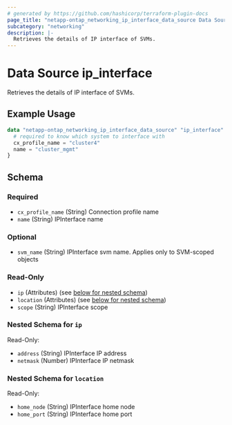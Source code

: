 ```yaml
---
# generated by https://github.com/hashicorp/terraform-plugin-docs
page_title: "netapp-ontap_networking_ip_interface_data_source Data Source - terraform-provider-netapp-ontap"
subcategory: "networking"
description: |-
  Retrieves the details of IP interface of SVMs.
---
```


# Data Source ip_interface

Retrieves the details of IP interface of SVMs.

## Example Usage
```terraform
data "netapp-ontap_networking_ip_interface_data_source" "ip_interface" {
  # required to know which system to interface with
  cx_profile_name = "cluster4"
  name = "cluster_mgmt"
}
```


<!-- schema generated by tfplugindocs -->
## Schema

### Required

- `cx_profile_name` (String) Connection profile name
- `name` (String) IPInterface name

### Optional

- `svm_name` (String) IPInterface svm name. Applies only to SVM-scoped objects

### Read-Only

- `ip` (Attributes) (see [below for nested schema](#nestedatt--ip))
- `location` (Attributes) (see [below for nested schema](#nestedatt--location))
- `scope` (String) IPInterface scope

<a id="nestedatt--ip"></a>
### Nested Schema for `ip`

Read-Only:

- `address` (String) IPInterface IP address
- `netmask` (Number) IPInterface IP netmask


<a id="nestedatt--location"></a>
### Nested Schema for `location`

Read-Only:

- `home_node` (String) IPInterface home node
- `home_port` (String) IPInterface home port


